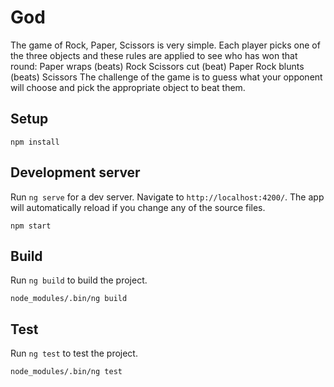 # God

The game of Rock, Paper, Scissors is very simple. Each player picks one of the three objects and these rules are applied to see who has won that round: Paper wraps (beats) Rock Scissors cut (beat) Paper Rock blunts (beats) Scissors The challenge of the game is to guess what your opponent will choose and pick the appropriate object to beat them.

## Setup

    npm install


## Development server

Run `ng serve` for a dev server. Navigate to `http://localhost:4200/`. The app will automatically reload if you change any of the source files.

    npm start


## Build

Run `ng build` to build the project.

    node_modules/.bin/ng build

## Test

Run `ng test` to test the project.

    node_modules/.bin/ng test

